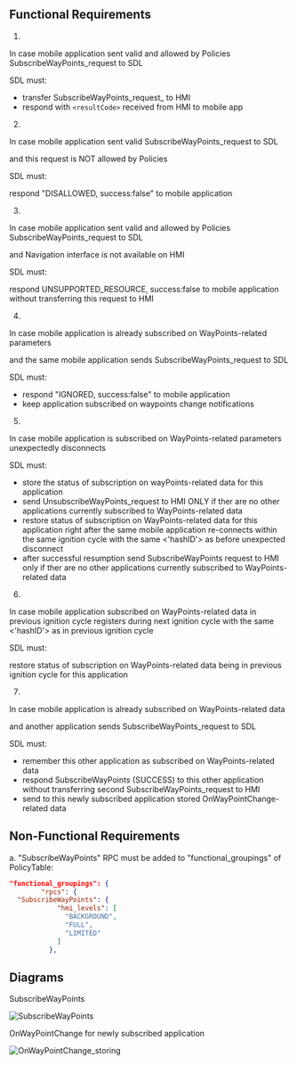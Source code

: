 ## Functional Requirements

1.
In case mobile application sent valid and allowed by Policies SubscribeWayPoints_request to SDL

SDL must: 
- transfer SubscribeWayPoints_request_ to HMI
- respond with `<resultCode>` received from HMI to mobile app 

2.
In case mobile application sent valid SubscribeWayPoints_request to SDL

and this request is NOT allowed by Policies

SDL must: 

respond "DISALLOWED, success:false" to mobile application

3.
In case mobile application sent valid and allowed by Policies SubscribeWayPoints_request to SDL

and Navigation interface is not available on HMI

SDL must:

respond UNSUPPORTED_RESOURCE, success:false to mobile application without transferring this request to HMI

4.
In case mobile application is already subscribed on WayPoints-related parameters

and the same mobile application sends SubscribeWayPoints_request to SDL

SDL must:

- respond "IGNORED, success:false" to mobile application
- keep application subscribed on waypoints change notifications

5.
In case mobile application is subscribed on WayPoints-related parameters unexpectedly disconnects 

SDL must:
- store the status of subscription on wayPoints-related data for this application
- send UnsubscribeWayPoints_request to HMI ONLY if ther are no other applications currently subscribed to WayPoints-related data 
- restore status of subscription on WayPoints-related data for this application right after the same mobile application re-connects within the same ignition cycle with the same <'hashID'> as before unexpected disconnect
- after successful resumption send SubscribeWayPoints request to HMI only if ther are no other applications currently subscribed to WayPoints-related data 

6.
In case mobile application subscribed on WayPoints-related data in previous ignition cycle
registers during next ignition cycle with the same <'hashID'> as in previous ignition cycle

SDL must:

restore status of subscription on WayPoints-related data being in previous ignition cycle for this application

7.
In case mobile application is already subscribed on WayPoints-related data

and another application sends SubscribeWayPoints_request to SDL

SDL must:
- remember this other application as subscribed on WayPoints-related data
- respond SubscribeWayPoints (SUCCESS) to this other application without transferring second SubscribeWayPoints_request to HMI 
- send to this newly subscribed application stored OnWayPointChange-related data 


## Non-Functional Requirements

a. "SubscribeWayPoints" RPC must be added to "functional_groupings" of PolicyTable:

```json
"functional_groupings": {
        "rpcs": {
  "SubscribeWayPoints": {
            "hmi_levels": [
              "BACKGROUND",
              "FULL",
              "LIMITED"
            ]
          },
```

## Diagrams

SubscribeWayPoints

![SubscribeWayPoints](https://github.com/smartdevicelink/sdl_requirements/blob/SubscribeWayPoints/detailed_docs/accessories/SubscribeWayPoints.png)

OnWayPointChange for newly subscribed application

![OnWayPointChange_storing](https://github.com/smartdevicelink/sdl_requirements/blob/SubscribeWayPoints/detailed_docs/accessories/Store_OnWayPointsChange.png)
